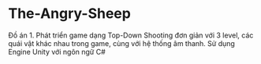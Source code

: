 # The-Angry-Sheep
 Đồ án 1.
 Phát triển game dạng Top-Down Shooting đơn giản với 3 level, các quái vật khác nhau trong game, cùng với hệ thống âm thanh. Sử dụng Engine Unity với ngôn ngữ C#
